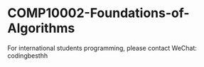 # COMP10002-Foundations-of-Algorithms
For international students programming, please contact WeChat: codingbesthh
